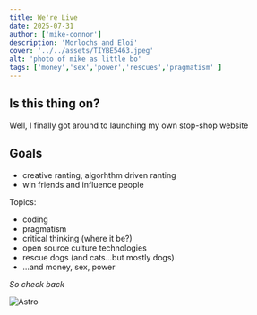 ```yaml
---
title: We're Live
date: 2025-07-31
author: ['mike-connor']
description: 'Morlochs and Eloi'
cover: '../../assets/TIYBE5463.jpeg'
alt: 'photo of mike as little bo'
tags: ['money','sex','power','rescues','pragmatism' ]
---
```


## Is this thing on?

Well, I finally got around to launching my own stop-shop website

## Goals

- creative ranting, algorhthm driven ranting
- win friends and influence people

Topics:

- coding
- pragmatism
- critical thinking (where it be?)
- open source culture technologies
- rescue dogs (and cats...but mostly dogs)
- ...and money, sex, power

_So check back_

![Astro](https://media2.giphy.com/media/v1.Y2lkPTc5MGI3NjExbWwxaWt3bTJsaGdsZG1lanV1dWRvcHU2cG84OW8wdnBkZjdzdDljcSZlcD12MV9pbnRlcm5hbF9naWZfYnlfaWQmY3Q9Zw/7bZC2IiRKAap0UbXrr/giphy.gif)